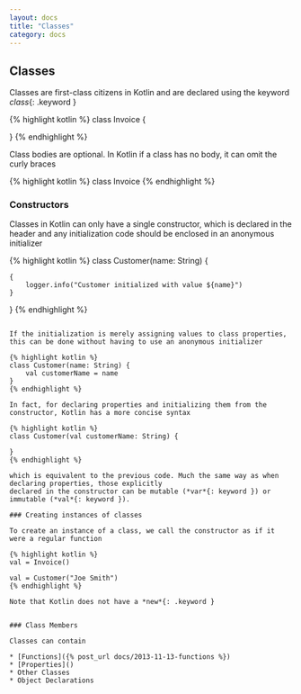 ```yaml
---
layout: docs
title: "Classes"
category: docs
---
```


## Classes

Classes are first-class citizens in Kotlin and are declared using the keyword *class*{: .keyword }

{% highlight kotlin %}
class Invoice {

}
{% endhighlight %}

Class bodies are optional. In Kotlin if a class has no body, it can omit the curly braces


{% highlight kotlin %}
class Invoice
{% endhighlight %}


### Constructors

Classes in Kotlin can only have a single constructor, which is declared in the header and any initialization code should be enclosed in an anonymous initializer

{% highlight kotlin %}
class Customer(name: String) {

    {
        logger.info("Customer initialized with value ${name}")
    }
}
{% endhighlight %}
```

If the initialization is merely assigning values to class properties, this can be done without having to use an anonymous initializer

{% highlight kotlin %}
class Customer(name: String) {
    val customerName = name
}
{% endhighlight %}

In fact, for declaring properties and initializing them from the constructor, Kotlin has a more concise syntax

{% highlight kotlin %}
class Customer(val customerName: String) {

}
{% endhighlight %}

which is equivalent to the previous code. Much the same way as when declaring properties, those explicitly
declared in the constructor can be mutable (*var*{: keyword }) or immutable (*val*{: keyword }).

### Creating instances of classes

To create an instance of a class, we call the constructor as if it were a regular function

{% highlight kotlin %}
val = Invoice()

val = Customer("Joe Smith")
{% endhighlight %}

Note that Kotlin does not have a *new*{: .keyword }


### Class Members

Classes can contain

* [Functions]({% post_url docs/2013-11-13-functions %})
* [Properties]()
* Other Classes
* Object Declarations



